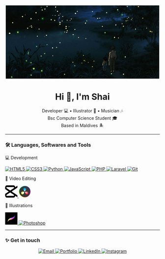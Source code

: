 <p align="center">
  <img src="banner.gif" alt="banner" />
</p>

<h1 align="center">Hi 👋, I'm Shai</h1>

<p align="center">
  Developer 💻 • Illustrator 🎨 • Musician 🎶 <br />
  Bsc Computer Science Student 🎓 <br />
  Based in Maldives 🏝️
</p>


---


### 🛠️ Languages, Softwares and Tools

💻 Development <br/> 
<p align="left">
  <a href="https://www.w3schools.com/html/" target="_blank" rel="noreferrer">
      <img src="https://cdn.jsdelivr.net/gh/devicons/devicon/icons/html5/html5-original.svg" alt="HTML5" width="40" height="40"/>
  </a>
  <a href="https://www.w3schools.com/css/" target="_blank" rel="noreferrer">
      <img src="https://cdn.jsdelivr.net/gh/devicons/devicon/icons/css3/css3-original.svg" alt="CSS3" width="40" height="40"/>
  </a>
  <a href="https://www.python.org/" target="_blank" rel="noreferrer">
      <img src="https://cdn.jsdelivr.net/gh/devicons/devicon/icons/python/python-original.svg" alt="Python" width="40" height="40"/>
  </a>
  <a href="https://www.w3schools.com/js/" target="_blank" rel="noreferrer">
      <img src="https://cdn.jsdelivr.net/gh/devicons/devicon/icons/javascript/javascript-original.svg" alt="JavaScript" width="40" height="40"/>
  </a>
  <a href="https://www.php.net/" target="_blank" rel="noreferrer">
      <img src="https://cdn.jsdelivr.net/gh/devicons/devicon/icons/php/php-original.svg" alt="PHP" width="40" height="40"/>
  </a>
  <a href="https://laravel.com/" target="_blank" rel="noreferrer">
      <img src="https://cdn.jsdelivr.net/gh/devicons/devicon/icons/laravel/laravel-plain.svg" alt="Laravel" width="40" height="40"/>
  </a>
  <a href="https://git-scm.com/" target="_blank" rel="noreferrer">
    <img src="https://cdn.jsdelivr.net/gh/devicons/devicon/icons/git/git-original.svg" alt="Git" width="40" height="40"/>
  </a>

</p>

🎥 Video Editing <br/>  
<p align="left">
  <a href="https://www.capcut.com/" target="_blank" rel="noreferrer">
    <img src="capcut.svg" alt="Capcut" width="40" height="40"/>
  </a>
  <a href="https://www.blackmagicdesign.com/products/davinciresolve" target="_blank" rel="noreferrer">
    <img src="davinci.png" alt="Davinci Resolve" width="40" height="40"/>
  </a>
</p>

🎨 Illustrations <br/>  
<p align="left">
  <a href="https://procreate.com/" target="_blank" rel="noreferrer">
    <img src="procreate.jpeg" alt="Procreate" width="40" height="40"/>
  </a>
  <a href="https://www.adobe.com/products/photoshop.html" target="_blank" rel="noreferrer">
    <img src="https://cdn.jsdelivr.net/gh/devicons/devicon/icons/photoshop/photoshop-plain.svg" alt="Photoshop" width="40" height="40"/>
  </a>
</p>


---


### ✨ Get in touch

<p align="center">
  <a href="mailto:shaisalym@gmail.com">
    <img src="https://img.icons8.com/color/48/gmail-new.png" alt="Email" width="30"/>
  </a>
  <a href="https://shaisalym.xyz">
    <img src="https://img.icons8.com/external-tal-revivo-color-tal-revivo/48/external-personal-portfolio-tal-revivo-color-tal-revivo.png" alt="Portfolio" width="30"/>
  </a>
    <a href="https://linkedin.com/in/shaisalym">
    <img src="https://img.icons8.com/color/48/linkedin.png" alt="LinkedIn" width="30"/>
  </a>
  <a href="https://instagram.com/shaisalym">
    <img src="https://img.icons8.com/color/48/instagram-new.png" alt="Instagram" width="30"/>
  </a>
</p>